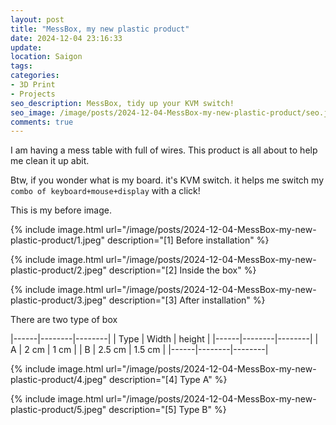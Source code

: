 ```yaml
---
layout: post
title: "MessBox, my new plastic product"
date: 2024-12-04 23:16:33
update:
location: Saigon
tags:
categories:
- 3D Print
- Projects
seo_description: MessBox, tidy up your KVM switch!
seo_image: /image/posts/2024-12-04-MessBox-my-new-plastic-product/seo.jpeg
comments: true
---
```


I am having a mess table with full of wires. This product is all about to help me clean it up abit.

Btw, if you wonder what is my board. it's KVM switch. it helps me switch my `combo of keyboard+mouse+display` with a click!

This is my before image.

{% include image.html url="/image/posts/2024-12-04-MessBox-my-new-plastic-product/1.jpeg" description="[1] Before installation" %}

{% include image.html url="/image/posts/2024-12-04-MessBox-my-new-plastic-product/2.jpeg" description="[2] Inside the box" %}

{% include image.html url="/image/posts/2024-12-04-MessBox-my-new-plastic-product/3.jpeg" description="[3] After installation" %}

There are two type of box

|------|--------|--------|
| Type | Width  | height |
|------|--------|--------|
| A    | 2 cm   | 1 cm   |
| B    | 2.5 cm | 1.5 cm |
|------|--------|--------|


{% include image.html url="/image/posts/2024-12-04-MessBox-my-new-plastic-product/4.jpeg" description="[4] Type A" %}

{% include image.html url="/image/posts/2024-12-04-MessBox-my-new-plastic-product/5.jpeg" description="[5] Type B" %}
